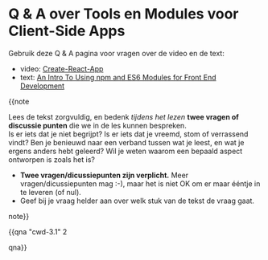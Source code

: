 # Q & A over Tools en Modules voor Client-Side Apps

Gebruik deze Q & A pagina voor vragen over de video en de text:
* video: [Create-React-App](https://youtu.be/_qeOhgW7MLg)
* text: [An Intro To Using npm and ES6 Modules for Front End Development](https://wesbos.com/javascript-modules/)

{{note
  
Lees de tekst zorgvuldig, en bedenk _tijdens het lezen_ **twee vragen of discussie punten** die we in de les kunnen bespreken.  
Is er iets dat je niet begrijpt? Is er iets dat je vreemd, stom of verrassend vindt? Ben je benieuwd naar een verband tussen wat je leest, en wat je ergens anders hebt geleerd? Wil je weten waarom een bepaald aspect ontworpen is zoals het is?

* **Twee vragen/dicussiepunten zijn verplicht.** Meer vragen/dicussiepunten mag :-), maar het is niet OK om er maar ééntje in te leveren (of nul).
* Geef bij je vraag helder aan over welk stuk van de tekst de vraag gaat.

note}}


{{qna "cwd-3.1" 2

qna}}
